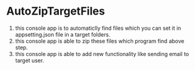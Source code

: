 # AutoZipTargetFiles
  1. this console app is to automaticlly find files which you can set it in appsetting.json file in a target folders.
  2. this console app is able to zip these files which program find above step.
  3. this console app is able to add new functionality like sending email to target user. 
